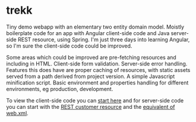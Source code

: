 trekk
=====

Tiny demo webapp with an elementary two entity domain model. Moistly boilerplate code for an
app with Angular client-side code and Java server-side REST resource, using Spring. I'm just
three days into learning Angular, so I'm sure the client-side code could be improved.

Some areas which could be improved are pre-fetching resources and including in HTML.
Client-side form validation. Server-side error handling. Features this does have are proper
caching of resources, with static assets served from a path derived from project version. A
simple Javascript minification script. Basic environment and properties handling for
different environments, eg production, development.

To view the client-side code you can [start here](/src/main/webapp/WEB-INF/resources/js/app.js)
and for server-side code you can start with the [REST customer resource](src/main/java/trekk/web/ctrl/CustomerResource.java)
and the [equivalent of web.xml](src/main/java/trekk/web/config/WebInitializer.java).